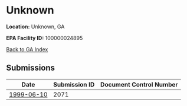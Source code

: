 # Unknown

**Location:** Unknown, GA

**EPA Facility ID:** 100000024895

[Back to GA Index](../../index.md)

## Submissions

| Date | Submission ID | Document Control Number |
|------|--------------|-------------------------|
| [1999-06-10](submissions/2071.md) | 2071 |  |
